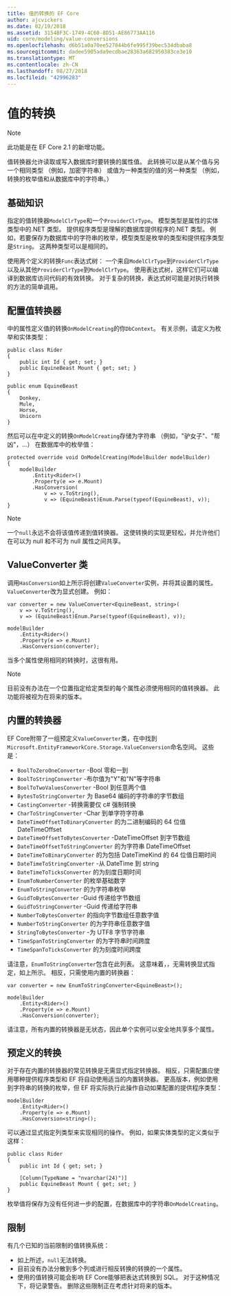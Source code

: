 ```yaml
---
title: 值的转换的 EF Core
author: ajcvickers
ms.date: 02/19/2018
ms.assetid: 3154BF3C-1749-4C60-8D51-AE86773AA116
uid: core/modeling/value-conversions
ms.openlocfilehash: d6b51a0a70ee527844b6fe995f39bec534dbaba8
ms.sourcegitcommit: dadee5905ada9ecdbae28363a682950383ce3e10
ms.translationtype: MT
ms.contentlocale: zh-CN
ms.lasthandoff: 08/27/2018
ms.locfileid: "42996283"
---
```

# <a name="value-conversions"></a>值的转换

> [!NOTE]  
> 此功能是在 EF Core 2.1 的新增功能。

值转换器允许读取或写入数据库时要转换的属性值。 此转换可以是从某个值与另一个相同类型 （例如，加密字符串） 或值为一种类型的值的另一种类型 （例如，转换的枚举值和从数据库中的字符串。）

## <a name="fundamentals"></a>基础知识

指定的值转换器`ModelClrType`和一个`ProviderClrType`。 模型类型是属性的实体类型中的.NET 类型。 提供程序类型是理解的数据库提供程序的.NET 类型。 例如，若要保存为数据库中的字符串的枚举，模型类型是枚举的类型和提供程序类型是`String`。 这两种类型可以是相同的。

使用两个定义的转换`Func`表达式树： 一个来自`ModelClrType`到`ProviderClrType`以及从其他`ProviderClrType`到`ModelClrType`。 使用表达式树，这样它们可以编译到数据库访问代码的有效转换。 对于复杂的转换，表达式树可能是对执行转换的方法的简单调用。

## <a name="configuring-a-value-converter"></a>配置值转换器

中的属性定义值的转换`OnModelCreating`的你`DbContext`。 有关示例，请定义为枚举和实体类型：
```Csharp
public class Rider
{
    public int Id { get; set; }
    public EquineBeast Mount { get; set; }
}

public enum EquineBeast
{
    Donkey,
    Mule,
    Horse,
    Unicorn
}
```
然后可以在中定义的转换`OnModelCreating`存储为字符串 （例如，"驴女子"、"帮凶"，...） 在数据库中的枚举值：
```Csharp
protected override void OnModelCreating(ModelBuilder modelBuilder)
{
    modelBuilder
        .Entity<Rider>()
        .Property(e => e.Mount)
        .HasConversion(
            v => v.ToString(),
            v => (EquineBeast)Enum.Parse(typeof(EquineBeast), v));
}
```
> [!NOTE]  
> 一个`null`永远不会将该值传递到值转换器。 这使转换的实现更轻松，并允许他们在可以为 null 和不可为 null 属性之间共享。

## <a name="the-valueconverter-class"></a>ValueConverter 类

调用`HasConversion`如上所示将创建`ValueConverter`实例，并将其设置的属性。 `ValueConverter`改为显式创建。 例如：
```Csharp
var converter = new ValueConverter<EquineBeast, string>(
    v => v.ToString(),
    v => (EquineBeast)Enum.Parse(typeof(EquineBeast), v));

modelBuilder
    .Entity<Rider>()
    .Property(e => e.Mount)
    .HasConversion(converter);
```
当多个属性使用相同的转换时，这很有用。

> [!NOTE]  
> 目前没有办法在一个位置指定给定类型的每个属性必须使用相同的值转换器。 此功能将被视为在将来的版本。

## <a name="built-in-converters"></a>内置的转换器

EF Core附带了一组预定义`ValueConverter`类，在中找到`Microsoft.EntityFrameworkCore.Storage.ValueConversion`命名空间。 这些是：
* `BoolToZeroOneConverter` -Bool 零和一到
* `BoolToStringConverter` -布尔值为"Y"和"N"等字符串
* `BoolToTwoValuesConverter` -Bool 到任意两个值
* `BytesToStringConverter` 为 Base64 编码的字符串的字节数组
* `CastingConverter` -转换需要仅 c# 强制转换
* `CharToStringConverter` -Char 到单字符字符串
* `DateTimeOffsetToBinaryConverter` 的为二进制编码的 64 位值 DateTimeOffset
* `DateTimeOffsetToBytesConverter` -DateTimeOffset 到字节数组
* `DateTimeOffsetToStringConverter` 的为字符串 DateTimeOffset
* `DateTimeToBinaryConverter` 的为包括 DateTimeKind 的 64 位值日期时间
* `DateTimeToStringConverter` -从 DateTime 到 string
* `DateTimeToTicksConverter` 的为刻度日期时间
* `EnumToNumberConverter` 的枚举基础数字
* `EnumToStringConverter` 的为字符串枚举
* `GuidToBytesConverter` -Guid 传递给字节数组
* `GuidToStringConverter` -Guid 传递给字符串
* `NumberToBytesConverter` 的指向字节数组任意数字值
* `NumberToStringConverter` 的为字符串任意数字值
* `StringToBytesConverter` -为 UTF8 字节字符串
* `TimeSpanToStringConverter` 的为字符串时间跨度
* `TimeSpanToTicksConverter` 的为刻度时间跨度

请注意，`EnumToStringConverter`包含在此列表。 这意味着，，无需转换显式指定，如上所示。 相反，只需使用内置的转换器：
```Csharp
var converter = new EnumToStringConverter<EquineBeast>();

modelBuilder
    .Entity<Rider>()
    .Property(e => e.Mount)
    .HasConversion(converter);
```
请注意，所有内置的转换器是无状态，因此单个实例可以安全地共享多个属性。

## <a name="pre-defined-conversions"></a>预定义的转换

对于存在内置的转换器的常见转换是无需显式指定转换器。 相反，只需配置应使用哪种提供程序类型和 EF 将自动使用适当的内置转换器。 更高版本，例如使用到字符串的转换的枚举，但 EF 将实际执行此操作自动如果配置的提供程序类型：
```Csharp
modelBuilder
    .Entity<Rider>()
    .Property(e => e.Mount)
    .HasConversion<string>();
```
可以通过显式指定列类型来实现相同的操作。 例如，如果实体类型的定义类似于这样：
```Csharp
public class Rider
{
    public int Id { get; set; }

    [Column(TypeName = "nvarchar(24)")]
    public EquineBeast Mount { get; set; }
}
```
枚举值将保存为没有任何进一步的配置，在数据库中的字符串`OnModelCreating`。

## <a name="limitations"></a>限制

有几个已知的当前限制的值转换系统：
* 如上所述，`null`无法转换。
* 目前没有办法分散到多个列或进行相反转换的转换的一个属性。
* 使用的值转换可能会影响 EF Core能够把表达式转换到 SQL。 对于这种情况下，将记录警告。
删除这些限制正在考虑针对将来的版本。

